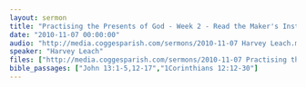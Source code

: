 ```yaml
---
layout: sermon
title: "Practising the Presents of God - Week 2 - Read the Maker's Instructions."
date: "2010-11-07 00:00:00"
audio: "http://media.coggesparish.com/sermons/2010-11-07 Harvey Leach.mp3"
speaker: "Harvey Leach"
files: ["http://media.coggesparish.com/sermons/2010-11-07 Practising the Presents of God - Week 2 - Read the Maker's Instructions.pdf"]
bible_passages: ["John 13:1-5,12-17","1Corinthians 12:12-30"]
---
```

